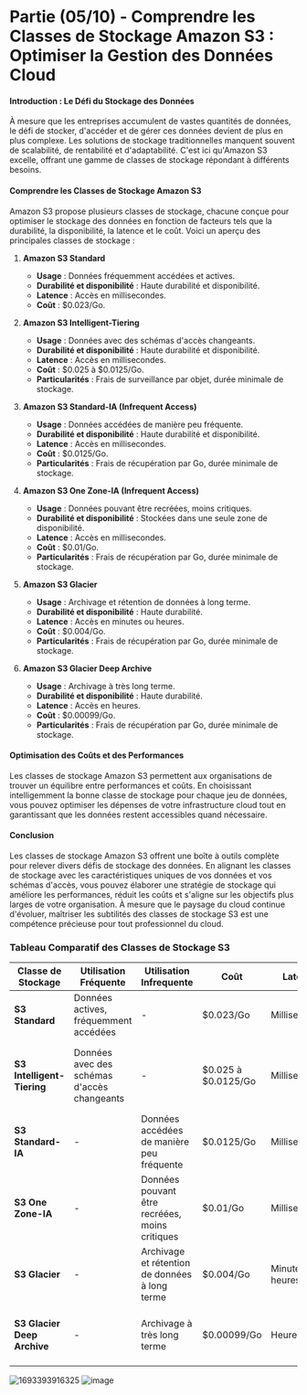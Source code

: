 # Partie (05/10) - Comprendre les Classes de Stockage Amazon S3 : Optimiser la Gestion des Données Cloud

#### Introduction : Le Défi du Stockage des Données

À mesure que les entreprises accumulent de vastes quantités de données, le défi de stocker, d'accéder et de gérer ces données devient de plus en plus complexe. Les solutions de stockage traditionnelles manquent souvent de scalabilité, de rentabilité et d'adaptabilité. C'est ici qu'Amazon S3 excelle, offrant une gamme de classes de stockage répondant à différents besoins.

#### Comprendre les Classes de Stockage Amazon S3

Amazon S3 propose plusieurs classes de stockage, chacune conçue pour optimiser le stockage des données en fonction de facteurs tels que la durabilité, la disponibilité, la latence et le coût. Voici un aperçu des principales classes de stockage :

1. **Amazon S3 Standard**
   - **Usage** : Données fréquemment accédées et actives.
   - **Durabilité et disponibilité** : Haute durabilité et disponibilité.
   - **Latence** : Accès en millisecondes.
   - **Coût** : $0.023/Go.

2. **Amazon S3 Intelligent-Tiering**
   - **Usage** : Données avec des schémas d'accès changeants.
   - **Durabilité et disponibilité** : Haute durabilité et disponibilité.
   - **Latence** : Accès en millisecondes.
   - **Coût** : $0.025 à $0.0125/Go.
   - **Particularités** : Frais de surveillance par objet, durée minimale de stockage.

3. **Amazon S3 Standard-IA (Infrequent Access)**
   - **Usage** : Données accédées de manière peu fréquente.
   - **Durabilité et disponibilité** : Haute durabilité et disponibilité.
   - **Latence** : Accès en millisecondes.
   - **Coût** : $0.0125/Go.
   - **Particularités** : Frais de récupération par Go, durée minimale de stockage.

4. **Amazon S3 One Zone-IA (Infrequent Access)**
   - **Usage** : Données pouvant être recréées, moins critiques.
   - **Durabilité et disponibilité** : Stockées dans une seule zone de disponibilité.
   - **Latence** : Accès en millisecondes.
   - **Coût** : $0.01/Go.
   - **Particularités** : Frais de récupération par Go, durée minimale de stockage.

5. **Amazon S3 Glacier**
   - **Usage** : Archivage et rétention de données à long terme.
   - **Durabilité et disponibilité** : Haute durabilité.
   - **Latence** : Accès en minutes ou heures.
   - **Coût** : $0.004/Go.
   - **Particularités** : Frais de récupération par Go, durée minimale de stockage.

6. **Amazon S3 Glacier Deep Archive**
   - **Usage** : Archivage à très long terme.
   - **Durabilité et disponibilité** : Haute durabilité.
   - **Latence** : Accès en heures.
   - **Coût** : $0.00099/Go.
   - **Particularités** : Frais de récupération par Go, durée minimale de stockage.

#### Optimisation des Coûts et des Performances

Les classes de stockage Amazon S3 permettent aux organisations de trouver un équilibre entre performances et coûts. En choisissant intelligemment la bonne classe de stockage pour chaque jeu de données, vous pouvez optimiser les dépenses de votre infrastructure cloud tout en garantissant que les données restent accessibles quand nécessaire.

#### Conclusion

Les classes de stockage Amazon S3 offrent une boîte à outils complète pour relever divers défis de stockage des données. En alignant les classes de stockage avec les caractéristiques uniques de vos données et vos schémas d'accès, vous pouvez élaborer une stratégie de stockage qui améliore les performances, réduit les coûts et s'aligne sur les objectifs plus larges de votre organisation. À mesure que le paysage du cloud continue d'évoluer, maîtriser les subtilités des classes de stockage S3 est une compétence précieuse pour tout professionnel du cloud.

### Tableau Comparatif des Classes de Stockage S3

| Classe de Stockage                  | Utilisation Fréquente                            | Utilisation Infrequente                                          | Coût                 | Latence          | Durabilité et Disponibilité                          | Particularités                                            |
|-------------------------------------|--------------------------------------------------|-------------------------------------------------------------------|----------------------|------------------|-----------------------------------------------------|----------------------------------------------------------|
| **S3 Standard**                     | Données actives, fréquemment accédées            | -                                                                 | $0.023/Go            | Millisecondes    | ≥ 3 AZ                                              | -                                                        |
| **S3 Intelligent-Tiering**          | Données avec des schémas d'accès changeants       | -                                                                 | $0.025 à $0.0125/Go  | Millisecondes    | ≥ 3 AZ                                              | Frais de surveillance par objet, durée minimale de stockage |
| **S3 Standard-IA**                  | -                                                | Données accédées de manière peu fréquente                         | $0.0125/Go           | Millisecondes    | ≥ 3 AZ                                              | Frais de récupération par Go, durée minimale de stockage  |
| **S3 One Zone-IA**                  | -                                                | Données pouvant être recréées, moins critiques                    | $0.01/Go             | Millisecondes    | 1 AZ                                                | Frais de récupération par Go, durée minimale de stockage  |
| **S3 Glacier**                      | -                                                | Archivage et rétention de données à long terme                    | $0.004/Go            | Minutes ou heures | ≥ 3 AZ                                              | Frais de récupération par Go, durée minimale de stockage  |
| **S3 Glacier Deep Archive**         | -                                                | Archivage à très long terme                                       | $0.00099/Go          | Heures           | ≥ 3 AZ                                              | Frais de récupération par Go, durée minimale de stockage  |


![1693393916325](https://github.com/user-attachments/assets/47f8b861-5022-4da2-be68-2bcb8940d00c)
![image](https://github.com/user-attachments/assets/24c9056e-561e-4a4f-ac68-4f9a88b94f53)
